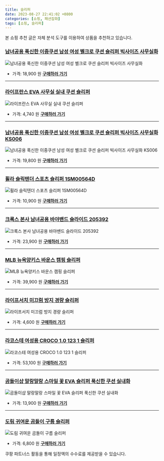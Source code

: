 ```yaml
---
title: 슬리퍼
date: 2023-08-27 22:41:02 +0800
categories: [쇼핑, 패션잡화]
tags: [쇼핑, 슬리퍼]
---
```

본 쇼핑 추천 글은 자체 분석 도구를 이용하여 상품을 추천하고 있습니다.
### [남녀공용 푹신한 이중쿠션 남성 여성 벨크로 쿠션 슬리퍼 빅사이즈 사무실화](https://link.coupang.com/re/AFFSDP?lptag=AF1030537&pageKey=6539343460&itemId=14553255718&vendorItemId=81796738971&traceid=V0-153-61e5016dbe8e27f0&requestid=20230906224103048266314653&token=31850B%7CGM)
![남녀공용 푹신한 이중쿠션 남성 여성 벨크로 쿠션 슬리퍼 빅사이즈 사무실화](https://ads-partners.coupang.com/image1/jFwQ9giZDehPDJcUjBZDjV_LzLyEAa3PPCERwTJtjikQaEVui2rfGcjjOQEZ1-aLuIhLa1TzPs3EqdF9JFT830Ztgt-OgcEwBq1t4zD-bMDWWWuRXSfIjl4EThpQpvTLSwSpjE3DPCd0FVxTFFUwMR-M5VOZmqbTHoLIT-5q4t1OHLhqJyEQJkvcPW4jR4Hn88oD94VvOZR-3E7TINJNLWFGXrpomhSOPha5MGQCdg7afmKMknLSn7YnEhBWAe2znSzzarkQh0-w1gCEjmUP18gPca3pO9fWP9OzKPduzg==)
- 가격: 18,900 원
[**구매하러 가기**](https://link.coupang.com/re/AFFSDP?lptag=AF1030537&pageKey=6539343460&itemId=14553255718&vendorItemId=81796738971&traceid=V0-153-61e5016dbe8e27f0&requestid=20230906224103048266314653&token=31850B%7CGM)
---
### [라이프란스 EVA 사무실 실내 쿠션 슬리퍼](https://link.coupang.com/re/AFFSDP?lptag=AF1030537&pageKey=6251208603&itemId=12672411123&vendorItemId=84748162951&traceid=V0-153-6ca2b1f222a14d44&requestid=20230906224103048266314653&token=31850B%7CGM)
![라이프란스 EVA 사무실 실내 쿠션 슬리퍼](https://ads-partners.coupang.com/image1/YegaD93Ss1hPaTGfYaMuNh2g5QGNLv6WLEEPPBgX07omEbhFu0t0xB7qS7eTU82eFW8JNULLwLnHA70VVwYROJZUzVLesQ4VUwDmpuDwC-PEMvRwDfP79ZDWHjwnceYRrNHDb0qkPNpFIroVJ01zPZTZ1mjeLRgjo8YpdWofSj3KazVAPB6SjS5i5oc2yD2Gm42B-GgiVCYq4wCb_l3oxZOVnGPo3PjiWiZAFXJMdhmfufjrhWVR_Qn7hELAWBR55SXtLgeg5OmxAx2Y-Ygm)
- 가격: 4,740 원
[**구매하러 가기**](https://link.coupang.com/re/AFFSDP?lptag=AF1030537&pageKey=6251208603&itemId=12672411123&vendorItemId=84748162951&traceid=V0-153-6ca2b1f222a14d44&requestid=20230906224103048266314653&token=31850B%7CGM)
---
### [남녀공용 푹신한 이중쿠션 남성 여성 벨크로 쿠션 슬리퍼 빅사이즈 사무실화 KS006](https://link.coupang.com/re/AFFSDP?lptag=AF1030537&pageKey=7070432407&itemId=17556143886&vendorItemId=86853373698&traceid=V0-153-798179f2426f61eb&requestid=20230906224103048266314653&token=31850B%7CGM)
![남녀공용 푹신한 이중쿠션 남성 여성 벨크로 쿠션 슬리퍼 빅사이즈 사무실화 KS006](https://ads-partners.coupang.com/image1/B7kQ_UjmIuQVwfhSB_tQHghCHZzX83ybZ5aQ7sC0j2H9TfaqlkaUmkNsRcGGFpJK221ptpFYKVQIC40fwYnL9OjqHWBQjeffKOD7uGUjaPjJlpmlQNFMuVz_qX0yAgRNKczd6TDzE889jJZlbW41SJ0Xt3M4E-uycv9KuyT4kbefXSc4q_7hEXdy4rC58LPyMlUbxRqDrM73Y7Gi0xxUkshqakse-QzUOAuMhch8hTvi_hrNe7H7uCPgzxUOJ61XwHF9iQDM5fDWDQfCkGTj9DXpNtSjywryRp4JtvmcLg==)
- 가격: 19,800 원
[**구매하러 가기**](https://link.coupang.com/re/AFFSDP?lptag=AF1030537&pageKey=7070432407&itemId=17556143886&vendorItemId=86853373698&traceid=V0-153-798179f2426f61eb&requestid=20230906224103048266314653&token=31850B%7CGM)
---
### [휠라 슬릭텐더 스포츠 슬리퍼 1SM00564D](https://link.coupang.com/re/AFFSDP?lptag=AF1030537&pageKey=4564069611&itemId=5564367309&vendorItemId=72715514260&traceid=V0-153-a20821f3eb32050f&requestid=20230906224103048266314653&token=31850B%7CGM)
![휠라 슬릭텐더 스포츠 슬리퍼 1SM00564D](https://ads-partners.coupang.com/image1/7V2vmqfN_qqYAhEa7ffNa4IINFhsCW2sjHfA8ZRFCAJ9-Su8pZ3mEf9VUScI7xTNDPSKZZnxJCYnBXtFAdn2BlR-j73M0KHHH9GQJ971pLp3QJpVdJtnamfvBo4FLwC5yYC5tlgUkMBTACoqAvzshc2iG-iG_7f2xsXAQ0KIX9wGKHzZ1Js9pfwMCKL59qfSZrkQjNRDoi982cVXhG5rqu6Z2QrnIdTTEe92DeVpkBm-JXxRkGaTqxHTQnZDfshectw5NFt-hVfR)
- 가격: 10,900 원
[**구매하러 가기**](https://link.coupang.com/re/AFFSDP?lptag=AF1030537&pageKey=4564069611&itemId=5564367309&vendorItemId=72715514260&traceid=V0-153-a20821f3eb32050f&requestid=20230906224103048266314653&token=31850B%7CGM)
---
### [크록스 본사 남녀공용 바야밴드 슬라이드 205392](https://link.coupang.com/re/AFFSDP?lptag=AF1030537&pageKey=1692990829&itemId=700253727&vendorItemId=4801003854&traceid=V0-153-c5e877cbe819377f&requestid=20230906224103048266314653&token=31850B%7CGM)
![크록스 본사 남녀공용 바야밴드 슬라이드 205392](https://ads-partners.coupang.com/image1/tSQiSWdSUSheKHY8tT4122Ue6hSv6QMP55sXxTAp4leU-XaQUsQKR-ByviAvckb3hDpzUXcDwMpYBSGD4qMvmpLx1FFJqZ-LgVxyeFD6gAEj1mTGQviX_FK8xEiqALKS6wWPnED4kAhYcCseGfS4UQagt_oDBHq4IaNhsv4XimDn0jSxpThK9e7IpMzbRiwe3V_qJpKmWY1tfB9HuJ95lk8HzP2S_DdF75vbhdDL8MFGbTeSJ-LEwMx6Ze1qd6BnwS6MqfCYogwBGFlLSoAb0oVgS9AfcIceBP9p5kDB)
- 가격: 23,900 원
[**구매하러 가기**](https://link.coupang.com/re/AFFSDP?lptag=AF1030537&pageKey=1692990829&itemId=700253727&vendorItemId=4801003854&traceid=V0-153-c5e877cbe819377f&requestid=20230906224103048266314653&token=31850B%7CGM)
---
### [MLB 뉴욕양키스 바운스 캠핑 슬리퍼](https://link.coupang.com/re/AFFSDP?lptag=AF1030537&pageKey=7227956544&itemId=18333328511&vendorItemId=85477816758&traceid=V0-153-633e506c1f443cc3&requestid=20230906224103048266314653&token=31850B%7CGM)
![MLB 뉴욕양키스 바운스 캠핑 슬리퍼](https://ads-partners.coupang.com/image1/lQJXRH458lbLCUSGlZ_HFtYmFgTBio8-6WVWJjLeRa4PBOAZOkTt5dh9kBkeSO7Za8w2pj_i04E9NpB3J6jdl6EIWKduUxMMVtcmN39P1wtuaGM0nx9XZnkzyn_KPvr7u58quLA6QiHQxg-2iZCaUg1RdWDhKheqwlGuIEzA98mxgv1qLTk_m5CUx3k9-W3rWFZrqTZdcI0ri9vkSRWIbaJTXkBU-LnneQUL7f87oFtNBrDYz0AUzDXOsZ-OMvoDNQj-qzUeiFWr58yr6RGNC1RYeF5vIl5XiArn7Z_r6w==)
- 가격: 39,900 원
[**구매하러 가기**](https://link.coupang.com/re/AFFSDP?lptag=AF1030537&pageKey=7227956544&itemId=18333328511&vendorItemId=85477816758&traceid=V0-153-633e506c1f443cc3&requestid=20230906224103048266314653&token=31850B%7CGM)
---
### [라이프서치 미끄럼 방지 경량 슬리퍼](https://link.coupang.com/re/AFFSDP?lptag=AF1030537&pageKey=6921483969&itemId=16716655159&vendorItemId=83898896455&traceid=V0-153-431dfb722fcdb9f0&requestid=20230906224103048266314653&token=31850B%7CGM)
![라이프서치 미끄럼 방지 경량 슬리퍼](https://ads-partners.coupang.com/image1/2nSVF0azXSLu3Lgm2s2CxQ0z3d7KPKtNvrBCdxastK_L--STgLIvUSpMlb72giXMo5HrBGrq_M7clLD-fIKajEdmSAqiaK3ACjdSzwWADCxLj7lahjY7EDO4TRe-74DrMiFLvg4EA3doe5godnT1RE2lt1IJ9zNiWAnvZGftagAt_Mgdt0Qag5n5A_2oYuhb4Ny4lrrLGBDigxnYJjiB2_A8p8iakCKObb9DdzQChgGIlXiYInhtwyg63Q47iWBVP8QVX_Y4OEbC8bXQqGWd)
- 가격: 4,600 원
[**구매하러 가기**](https://link.coupang.com/re/AFFSDP?lptag=AF1030537&pageKey=6921483969&itemId=16716655159&vendorItemId=83898896455&traceid=V0-153-431dfb722fcdb9f0&requestid=20230906224103048266314653&token=31850B%7CGM)
---
### [라코스테 여성용 CROCO 1.0 123 1 슬리퍼](https://link.coupang.com/re/AFFSDP?lptag=AF1030537&pageKey=7251774218&itemId=18448382280&vendorItemId=85589233620&traceid=V0-153-ee4e5aee306ac14a&requestid=20230906224103048266314653&token=31850B%7CGM)
![라코스테 여성용 CROCO 1.0 123 1 슬리퍼](https://ads-partners.coupang.com/image1/Xo9v2yEWieqj3SnUXrFjeDEuwHEZj0E9RX0WWH4e75a6-XnVNW-DEtr7NoniFLE8nAWXW3co3pOAzLfA6_rYdKjPzbQgxdnTZjEv6jPoT6h60CHJh0XarQ1EzU1Zl4ahuN51HXCoZ9H4nopjm150roI6V0EvX4RR9prFcD_vyLxUaapWrWV2OWUuRid2Kva6hRoM73jYnk3CUG24EevVlx5m_5t6iSq9P9KuZOADY68pkowNQXq_7uvmx-F_FhneUBK8hq-rP6Q=)
- 가격: 53,100 원
[**구매하러 가기**](https://link.coupang.com/re/AFFSDP?lptag=AF1030537&pageKey=7251774218&itemId=18448382280&vendorItemId=85589233620&traceid=V0-153-ee4e5aee306ac14a&requestid=20230906224103048266314653&token=31850B%7CGM)
---
### [곰돌이샵 말랑말랑 스마일 꽃 EVA 슬리퍼 푹신한 쿠션 실내화](https://link.coupang.com/re/AFFSDP?lptag=AF1030537&pageKey=7313150027&itemId=18739685811&vendorItemId=85871988867&traceid=V0-153-34790d12e769624c&requestid=20230906224103048266314653&token=31850B%7CGM)
![곰돌이샵 말랑말랑 스마일 꽃 EVA 슬리퍼 푹신한 쿠션 실내화](https://ads-partners.coupang.com/image1/pFDwg1uVrjkEUal6pANwUZaBOYzpQOO09Ktzwj8qszYQD1z_uOjU-ZoDIM1oT6YxUTptHfqx6WpVN8iuDLq-WlwCh743G09bDfzcvZlCHFr7aoDClx4DiFE-BAFWSM_68hCTI12pLslhSYO8Q2Idi3rEru-w7BnBatNtGPonTkilp2iRvNx9f5EUbIsYFieAFs5jJ0XJ0BZ8J5HSVnNLH_YbMtThsF3doRZiSy65ROKEezzGTiqzMu01K5wQC23aXTP0aeXYM19a4pHaMeY0m_tNybuV5fpReYt55emoJHo=)
- 가격: 13,900 원
[**구매하러 가기**](https://link.coupang.com/re/AFFSDP?lptag=AF1030537&pageKey=7313150027&itemId=18739685811&vendorItemId=85871988867&traceid=V0-153-34790d12e769624c&requestid=20230906224103048266314653&token=31850B%7CGM)
---
### [도림 귀여운 곰돌이 구름 슬리퍼](https://link.coupang.com/re/AFFSDP?lptag=AF1030537&pageKey=6159370039&itemId=11942953156&vendorItemId=79215637574&traceid=V0-153-0345ec2e251065f4&requestid=20230906224103048266314653&token=31850B%7CGM)
![도림 귀여운 곰돌이 구름 슬리퍼](https://ads-partners.coupang.com/image1/d3UjXCvPURNTEdiNd8zEbeV7qBZRnpkx_3aY2S_dx0R8dO7gXnv7XFlcaRCOkjmoJKBQ8UYDD9qW3ZCikrpixJavjA4scqG0zswLzloQrSLnqQuulNLvHS4zfpwtNigJDuc6hclnCart9E4xoQY9WHdo0AWG-3y3hIYNUggJjlI6i2s8LHWFso2zvFjjTVaQfaOFZglnH6OOEpyr8JYF02bYgK8CIezD-zuGxqXsiMLYMmTLcx2M_eW99ANvagOXNHKwVMybsto=)
- 가격: 6,800 원
[**구매하러 가기**](https://link.coupang.com/re/AFFSDP?lptag=AF1030537&pageKey=6159370039&itemId=11942953156&vendorItemId=79215637574&traceid=V0-153-0345ec2e251065f4&requestid=20230906224103048266314653&token=31850B%7CGM)


쿠팡 파트너스 활동을 통해 일정액의 수수료를 제공받을 수 있습니다.

